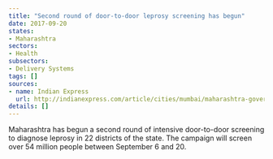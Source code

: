```yaml
---
title: "Second round of door-to-door leprosy screening has begun"
date: 2017-09-20
states:
- Maharashtra
sectors:
- Health
subsectors:
- Delivery Systems
tags: []
sources:
- name: Indian Express
  url: http://indianexpress.com/article/cities/mumbai/maharashtra-government-starts-second-round-of-leprosy-screening-in-22-districts-4842692/
details: []
---
```


Maharashtra has begun a second round of intensive door-to-door screening to diagnose leprosy in 22 districts of the state. The campaign will screen over 54 million people between September 6 and 20.
